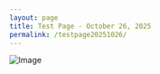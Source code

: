 ```yaml
---
layout: page
title: Test Page - October 26, 2025
permalink: /testpage20251026/
---
```


![Image](https://bhamdsa.org/assets/images/2025-01-01-end-of-year-review.png)